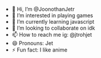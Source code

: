 - 👋 Hi, I’m @JoonothanJetr
- 👀 I’m interested in playing games
- 🌱 I’m currently learning javascript
- 💞️ I’m looking to collaborate on idk
- 📫 How to reach me ig: @jtrohjet
- 😄 Pronouns: Jet
- ⚡ Fun fact: I like anime

<!---
JoonothanJetr/JoonothanJetr is a ✨ special ✨ repository because its `README.md` (this file) appears on your GitHub profile.
You can click the Preview link to take a look at your changes.
--->
